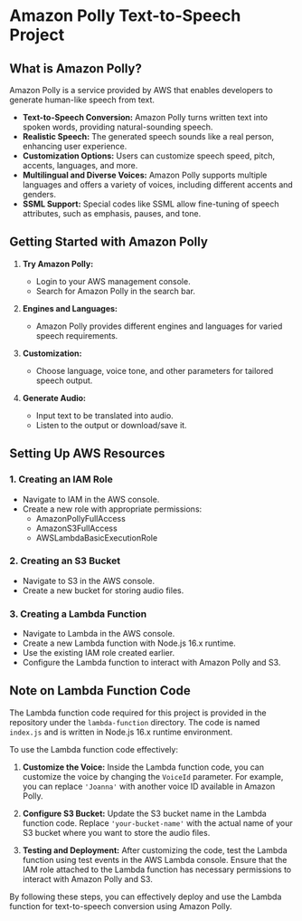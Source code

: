 # Amazon Polly Text-to-Speech Project

## What is Amazon Polly?

Amazon Polly is a service provided by AWS that enables developers to generate human-like speech from text.

- **Text-to-Speech Conversion:** Amazon Polly turns written text into spoken words, providing natural-sounding speech.
- **Realistic Speech:** The generated speech sounds like a real person, enhancing user experience.
- **Customization Options:** Users can customize speech speed, pitch, accents, languages, and more.
- **Multilingual and Diverse Voices:** Amazon Polly supports multiple languages and offers a variety of voices, including different accents and genders.
- **SSML Support:** Special codes like SSML allow fine-tuning of speech attributes, such as emphasis, pauses, and tone.

## Getting Started with Amazon Polly

1. **Try Amazon Polly:**
   - Login to your AWS management console.
   - Search for Amazon Polly in the search bar.

2. **Engines and Languages:**
   - Amazon Polly provides different engines and languages for varied speech requirements.

3. **Customization:**
   - Choose language, voice tone, and other parameters for tailored speech output.

4. **Generate Audio:**
   - Input text to be translated into audio.
   - Listen to the output or download/save it.

## Setting Up AWS Resources

### 1. Creating an IAM Role
   - Navigate to IAM in the AWS console.
   - Create a new role with appropriate permissions:
     - AmazonPollyFullAccess
     - AmazonS3FullAccess
     - AWSLambdaBasicExecutionRole

### 2. Creating an S3 Bucket
   - Navigate to S3 in the AWS console.
   - Create a new bucket for storing audio files.

### 3. Creating a Lambda Function
   - Navigate to Lambda in the AWS console.
   - Create a new Lambda function with Node.js 16.x runtime.
   - Use the existing IAM role created earlier.
   - Configure the Lambda function to interact with Amazon Polly and S3.

## Note on Lambda Function Code

The Lambda function code required for this project is provided in the repository under the `lambda-function` directory. The code is named `index.js` and is written in Node.js 16.x runtime environment.

To use the Lambda function code effectively:

1. **Customize the Voice:** Inside the Lambda function code, you can customize the voice by changing the `VoiceId` parameter. For example, you can replace `'Joanna'` with another voice ID available in Amazon Polly.

2. **Configure S3 Bucket:** Update the S3 bucket name in the Lambda function code. Replace `'your-bucket-name'` with the actual name of your S3 bucket where you want to store the audio files.

3. **Testing and Deployment:** After customizing the code, test the Lambda function using test events in the AWS Lambda console. Ensure that the IAM role attached to the Lambda function has necessary permissions to interact with Amazon Polly and S3.

By following these steps, you can effectively deploy and use the Lambda function for text-to-speech conversion using Amazon Polly.
